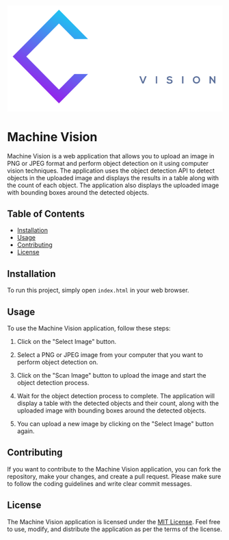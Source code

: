 ![MachineVision](https://github.com/wEbCoAdEr/MachineVision/blob/main/logo.png)

# Machine Vision

Machine Vision is a web application that allows you to upload an image in PNG or JPEG format and perform object detection on it using computer vision techniques. The application uses the object detection API to detect objects in the uploaded image and displays the results in a table along with the count of each object. The application also displays the uploaded image with bounding boxes around the detected objects.

## Table of Contents

-   [Installation](#installation)
-   [Usage](#usage)
-   [Contributing](#contributing)
-   [License](#license)

## Installation
To run this project, simply open `index.html` in your web browser.

    

## Usage

To use the Machine Vision application, follow these steps:

1.  Click on the "Select Image" button.
    
2.  Select a PNG or JPEG image from your computer that you want to perform object detection on.
    
3.  Click on the "Scan Image" button to upload the image and start the object detection process.
    
4.  Wait for the object detection process to complete. The application will display a table with the detected objects and their count, along with the uploaded image with bounding boxes around the detected objects.
    
5.  You can upload a new image by clicking on the "Select Image" button again.
    

## Contributing

If you want to contribute to the Machine Vision application, you can fork the repository, make your changes, and create a pull request. Please make sure to follow the coding guidelines and write clear commit messages.

## License

The Machine Vision application is licensed under the [MIT License](https://opensource.org/licenses/MIT). Feel free to use, modify, and distribute the application as per the terms of the license.
